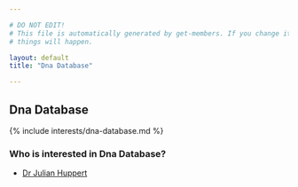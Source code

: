 ```yaml
---

# DO NOT EDIT!
# This file is automatically generated by get-members. If you change it, bad
# things will happen.

layout: default
title: "Dna Database"

---
```


## Dna Database

{% include interests/dna-database.md %}

### Who is interested in Dna Database?


* [Dr Julian Huppert](/members/dr-julian-huppert.html)
